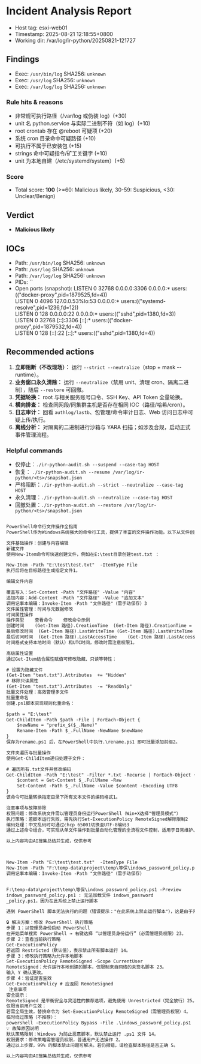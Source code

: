 # Incident Analysis Report

- Host tag: esxi-web01
- Timestamp: 2025-08-21 12:18:55+0800
- Working dir: /var/log/ir-python/20250821-121727

## Findings
- Exec: `/usr/bin/log`  SHA256: `unknown`
- Exec: `/usr/log`  SHA256: `unknown`
- Exec: `/var/log/log`  SHA256: `unknown`

### Rule hits & reasons
- 非常规可执行路径（/var/log 或伪装 log）(+30)
- unit 名 python.service 与实际二进制不符（如 log）(+10)
- root crontab 存在 @reboot 可疑项 (+20)
- 系统 cron 目录命中可疑路径 (+10)
- 可执行不属于已安装包 (+15)
- strings 命中可疑指令/矿工关键字 (+10)
- unit 为本地自建（/etc/systemd/system）(+5)

### Score
- Total score: **100** (>=60: Malicious likely, 30-59: Suspicious, <30: Unclear/Benign)

## Verdict
- **Malicious likely**

## IOCs
- Path: `/usr/bin/log`  SHA256: `unknown`
- Path: `/usr/log`  SHA256: `unknown`
- Path: `/var/log/log`  SHA256: `unknown`
- PIDs: ``
- Open ports (snapshot):
  LISTEN   0         32768              0.0.0.0:3306              0.0.0.0:*        users:(("docker-proxy",pid=1879525,fd=4))                                      
  LISTEN   0         4096         127.0.0.53%lo:53                0.0.0.0:*        users:(("systemd-resolve",pid=1236,fd=12))                                     
  LISTEN   0         128                0.0.0.0:22                0.0.0.0:*        users:(("sshd",pid=1380,fd=3))                                                 
  LISTEN   0         32768                 [::]:3306                 [::]:*        users:(("docker-proxy",pid=1879532,fd=4))                                      
  LISTEN   0         128                   [::]:22                   [::]:*        users:(("sshd",pid=1380,fd=4))                                                 

## Recommended actions
1. **立即阻断（不改现场）：** 运行 `--strict --neutralize`（stop + mask --runtime）。
2. **业务窗口永久清除：** 运行 `--neutralize`（禁用 unit、清理 cron、隔离二进制），随后 `--restore` 可回撤。
3. **凭据轮换：** root 与相关服务账号口令、SSH Key、API Token 全量轮换。
4. **横向排查：** 检查同网段/同集群主机是否存在相同 IOC（路径/哈希/cron）。
5. **日志审计：** 回看 `authlog/lastb`、包管理/命令审计日志、Web 访问日志中可疑上传/执行。
6. **离线分析：** 对隔离的二进制进行沙箱与 YARA 扫描；如涉及合规，启动正式事件管理流程。

### Helpful commands
- 仅停止：`./ir-python-audit.sh --suspend --case-tag HOST`
- 恢复：   `./ir-python-audit.sh --resume /var/log/ir-python/<ts>/snapshot.json`
- 严格阻断：`./ir-python-audit.sh --strict --neutralize --case-tag HOST`
- 永久清理：`./ir-python-audit.sh --neutralize --case-tag HOST`
- 回撤处置：`./ir-python-audit.sh --restore /var/log/ir-python/<ts>/snapshot.json`


```txt

PowerShell命令行文件操作全指南
PowerShell作为Windows系统强大的命令行工具，提供了丰富的文件操作功能。以下从文件创建、属性查看/修改、批量处理三个维度详细介绍常用命令。

文件基础操作：创建与内容编辑
新建文件
使用New-Item命令可快速创建文件，例如在E:\test目录创建test.txt ：

New-Item -Path "E:\test\test.txt"  -ItemType File
执行后将在目标路径生成指定文件1。

编辑文件内容

覆盖写入：Set-Content -Path "文件路径" -Value "内容"
追加内容：Add-Content -Path "文件路径" -Value "追加文本"
调用记事本编辑：Invoke-Item -Path "文件路径"（需手动保存）3
文件属性管理：时间与元数据修改
时间属性操作
操作类型	查看命令	修改命令示例
创建时间	(Get-Item 路径).CreationTime	(Get-Item 路径).CreationTime = "2025-08-22 17:00:00"
最后修改时间	(Get-Item 路径).LastWriteTime	(Get-Item 路径).LastWriteTime = (Get-Date).AddDays(-1)
最后访问时间	(Get-Item 路径).LastAccessTime	(Get-Item 路径).LastAccessTime = [DateTime]::UtcNow
时间格式支持本地时间（默认）和UTC时间，修改时需注意权限1。

高级属性设置
通过Get-Item结合属性赋值可修改隐藏、只读等特性：

# 设置为隐藏文件
(Get-Item "test.txt").Attributes  += "Hidden"
# 移除只读属性
(Get-Item "test.txt").Attributes  -= "ReadOnly"
批量文件处理：高效管理多文件
批量重命名
创建.ps1脚本实现规则化重命名：

$path = "E:\test"
Get-ChildItem -Path $path -File | ForEach-Object {
    $newName = "prefix_$($_.Name)"
    Rename-Item -Path $_.FullName -NewName $newName
}
保存为rename.ps1 后，在PowerShell中执行.\rename.ps1 即可批量添加前缀2。

文件夹遍历与批量操作
使用Get-ChildItem递归处理子文件：

# 遍历所有.txt文件并修改编码
Get-ChildItem -Path "E:\test" -Filter *.txt -Recurse | ForEach-Object {
    $content = Get-Content $_.FullName -Raw
    Set-Content -Path $_.FullName -Value $content -Encoding UTF8
}
该命令可批量转换指定目录下所有文本文件的编码格式1。

注意事项与故障排除
权限问题：修改系统文件需以管理员身份运行PowerShell（Win+X选择"管理员模式"）
执行策略：若脚本运行失败，需先执行Set-ExecutionPolicy RemoteSigned解除限制2
编码处理：中文乱码时可通过chcp 65001切换至UTF-8编码3
通过上述命令组合，可实现从单文件操作到批量自动化管理的全流程文件控制，适用于日常维护、数据整理等场景。

以上内容均由AI搜集总结并生成，仅供参考



New-Item -Path "E:\test\test.txt"  -ItemType File
New-Item -Path "F:\temp-data\project\temp\等保\indows_password_policy.ps1"  -ItemType File
调用记事本编辑：Invoke-Item -Path "文件路径"（需手动保存）


F:\temp-data\project\temp\等保\indows_password_policy.ps1 -Preview
indows_password_policy.ps1 : 无法加载文件 indows_password
_policy.ps1，因为在此系统上禁止运行脚本

遇到 PowerShell 脚本无法执行的问题（错误提示："在此系统上禁止运行脚本"），这是由于系统执行策略限制所致。以下是详细解决方案：

🔒 解决方案：修改 PowerShell 执行策略
步骤 1：以管理员身份启动 PowerShell
在开始菜单搜索 PowerShell → 右键选择 “以管理员身份运行”（必需管理员权限）23。
步骤 2：查看当前执行策略
Get-ExecutionPolicy
若返回 Restricted（默认值），表示禁止所有脚本运行 14。
步骤 3：修改执行策略为允许本地脚本
Set-ExecutionPolicy RemoteSigned -Scope CurrentUser
RemoteSigned：允许运行本地创建的脚本，仅限制来自网络的未签名脚本 23。
输入 Y 确认更改。
步骤 4：验证是否生效
Get-ExecutionPolicy # 应返回 RemoteSigned
️ 注意事项
安全提示：
RemoteSigned 是平衡安全与灵活性的推荐选项，避免使用 Unrestricted（完全放行）25。
仅限当前用户生效：
若需全局生效，替换命令为 Set-ExecutionPolicy RemoteSigned（需管理员权限）4。
临时绕过策略（不推荐）：
powershell -ExecutionPolicy Bypass -File .\indows_password_policy.ps1 
💡 故障原因说明
默认策略限制：Windows 为防止恶意脚本，默认禁止运行 .ps1 文件 14。
权限要求：修改策略需管理员权限，普通用户无法操作 2。
通过以上步骤，99% 的脚本禁止问题可解决。若仍报错，请检查脚本路径是否正确 5。

以上内容均由AI搜集总结并生成，仅供参考




```